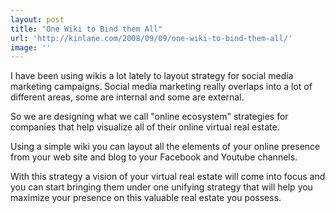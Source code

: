 ```yaml
---
layout: post
title: "One Wiki to Bind them All"
url: 'http://kinlane.com/2008/09/09/one-wiki-to-bind-them-all/'
image: ''
---
```


I have been using wikis a lot lately to layout strategy for social media marketing campaigns. Social media marketing really overlaps into a lot of different areas, some are internal and some are external.

So we are designing what we call "online ecosystem" strategies for companies that help visualize all of their online virtual real estate.

Using a simple wiki you can layout all the elements of your online presence from your web site and blog to your Facebook and Youtube channels.

With this strategy a vision of your virtual real estate will come into focus and you can start bringing them under one unifying strategy that will help you maximize your presence on this valuable real estate you possess.